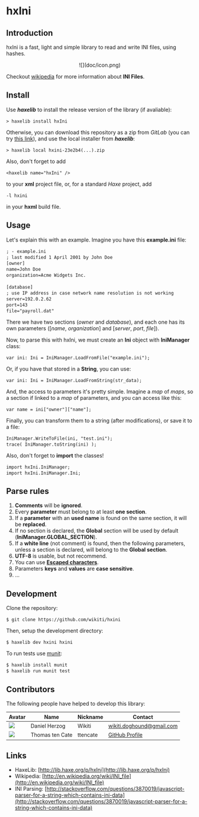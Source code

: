 # hxIni

## Introduction
hxIni is a fast, light and simple library to read and write INI files, using hashes.

<div align="center">
![](doc/icon.png)
<div align="left">

Checkout [wikipedia](http://en.wikipedia.org/wiki/INI_file) for more information about **INI Files**.

## Install
Use ***haxelib*** to install the release version of the library (if avaliable):

	> haxelib install hxIni

Otherwise, you can download this repository as a zip from *GitLab* (you can try [this link](https://gitlab.com/wikiti/hxini/repository/archive.zip)), and use the local installer from ***haxelib***:

    > haxelib local hxini-23e2b4(...).zip

Also, don't forget to add

    <haxelib name="hxIni" />

to your **xml** project file, or, for a standard *Haxe* project, add

    -l hxini

in your **hxml** build file.

## Usage

Let's explain this with an example. Imagine you have this **example.ini** file:

	; - example.ini
    ; last modified 1 April 2001 by John Doe
    [owner]
    name=John Doe
    organization=Acme Widgets Inc.

    [database]
    ; use IP address in case network name resolution is not working
    server=192.0.2.62
    port=143
    file="payroll.dat"

There we have two sections (*owner* and *database*), and each one has its own parameters ([*name*, *organization*] and [*server*, *port*, *file*]).

Now, to parse this with hxIni, we must create an **Ini** object with **IniManager** class:

    var ini: Ini = IniManager.LoadFromFile("example.ini");

Or, if you have that stored in a **String**, you can use:

    var ini: Ini = IniManager.LoadFromString(str_data);

And, the access to parameters it's pretty simple. Imagine a *map* of *maps*, so a section if linked to a *map* of parameters, and you can access like this:

    var name = ini["owner"]["name"];

Finally, you can transform them to a string (after modifications), or save it to a file:

    IniManager.WriteToFile(ini, "test.ini");
    trace( IniManager.toString(ini) );

Also, don't forget to **import** the classes!

    import hxIni.IniManager;
    import hxIni.IniManager.Ini;

## Parse rules
1. **Comments** will be **ignored**.
2. Every **parameter** must belong to at least **one section**.
3. If a **parameter** with an **used name** is found on the same section, it will be **replaced**.
4. If no section is declared, the **Global** section will be used by default (**IniManager.GLOBAL_SECTION**).
5. If a **white line** (not comment) is found, then the following parameters, unless a section is declared, will belong to the **Global section**.
6. **UTF-8** is usable, but not recommend.
7. You can use **[Escaped characters](http://en.wikipedia.org/wiki/INI_file#Escape_characters)**.
8. Parameters **keys** and **values** are **case sensitive**.
9. ...

## Development

Clone the repository:

```shell
$ git clone https://github.com/wikiti/hxini
```

Then, setup the development directory:

```shell
$ haxelib dev hxini hxini
```

To run tests use [munit](https://github.com/massiveinteractive/MassiveUnit):

```shell
$ haxelib install munit
$ haxelib run munit test
```

## Contributors

The following people have helped to develop this library:

| Avatar  | Name          | Nickname  | Contact              |
| ------- | ------------- | --------- | ------------------ |
| ![](https://gravatar.com/avatar/2ae6d81e0605177ba9e17b19f54e6b6c?s=64)  | Daniel Herzog | Wikiti | [wikiti.doghound@gmail.com](mailto:wikiti.doghound@gmail.com)
| ![](https://avatars1.githubusercontent.com/u/90930?s=64)  | Thomas ten Cate | ttencate | [GitHub Profile](https://github.com/ttencate)

## Links

- HaxeLib: [http://lib.haxe.org/p/hxIni](http://lib.haxe.org/p/hxIni)
- Wikipedia: [http://en.wikipedia.org/wiki/INI_file](http://en.wikipedia.org/wiki/INI_file)
- INI Parsing: [http://stackoverflow.com/questions/3870019/javascript-parser-for-a-string-which-contains-ini-data](http://stackoverflow.com/questions/3870019/javascript-parser-for-a-string-which-contains-ini-data)
